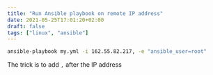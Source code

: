 ```yaml
---
title: "Run Ansible playbook on remote IP address"
date: 2021-05-25T17:01:20+02:00
draft: false
tags: ["linux", "ansible"]
---
```


```bash
ansible-playbook my.yml -i 162.55.82.217, -e "ansible_user=root"
```

The trick is to add `,` after the IP address
